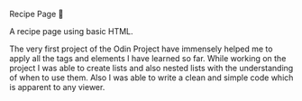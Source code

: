 Recipe Page 🌟
 
A recipe page using basic HTML.

The very first project of the Odin Project have immensely helped me to apply all the tags and elements I have learned so far. While working on the project I was able to create lists and also nested lists with the understanding of when to use them. Also I was able to write a clean and simple code which is apparent to any viewer.
